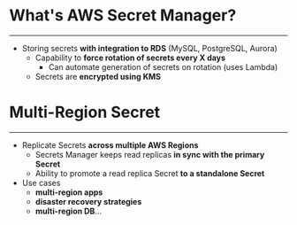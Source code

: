 # What's AWS Secret Manager?
---

* Storing secrets **with integration to RDS** (MySQL, PostgreSQL, Aurora)
	* Capability to **force rotation of secrets every X days**
		* Can automate generation of secrets on rotation (uses Lambda)
	* Secrets are **encrypted using KMS**

# Multi-Region Secret
---

* Replicate Secrets **across multiple AWS Regions**
	* Secrets Manager keeps read replicas **in sync with the primary Secret**
	* Ability to promote a read replica Secret **to a standalone Secret**
* Use cases
	* **multi-region apps**
	* **disaster recovery strategies**
	* **multi-region DB**…